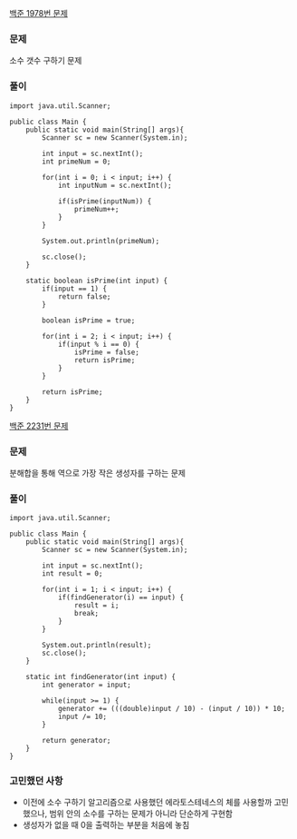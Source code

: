 [백준 1978번 문제](https://www.acmicpc.net/problem/1978)

### 문제
소수 갯수 구하기 문제

### 풀이

```
import java.util.Scanner;

public class Main {
	public static void main(String[] args){
        Scanner sc = new Scanner(System.in);
        
        int input = sc.nextInt();
        int primeNum = 0;
        
        for(int i = 0; i < input; i++) {
        	int inputNum = sc.nextInt();
        	
        	if(isPrime(inputNum)) {
        		primeNum++;
        	}
        }
        
        System.out.println(primeNum);
        
        sc.close();
    }
    
    static boolean isPrime(int input) {
    	if(input == 1) {
    		return false;
    	}
    	
    	boolean isPrime = true;
    	
    	for(int i = 2; i < input; i++) {
    		if(input % i == 0) {
    			isPrime = false;
    			return isPrime;
    		}
    	}
    	
    	return isPrime;
    }
}
```

[백준 2231번 문제](https://www.acmicpc.net/problem/2231)

### 문제
분해합을 통해 역으로 가장 작은 생성자를 구하는 문제

### 풀이

```
import java.util.Scanner;

public class Main {
	public static void main(String[] args){
        Scanner sc = new Scanner(System.in);
        
        int input = sc.nextInt();
        int result = 0;
        
        for(int i = 1; i < input; i++) {
        	if(findGenerator(i) == input) {
        		result = i;
        		break;
        	}
        }
        
        System.out.println(result);
        sc.close();
    }
	
	static int findGenerator(int input) {
		int generator = input;
		
		while(input >= 1) {
			generator += (((double)input / 10) - (input / 10)) * 10;
			input /= 10;
		}
		
		return generator;
	}
}
```

### 고민했던 사항
- 이전에 소수 구하기 알고리즘으로 사용했던 에라토스테네스의 체를 사용할까 고민했으나, 범위 안의 소수를 구하는 문제가 아니라 단순하게 구현함
- 생성자가 없을 때 0을 출력하는 부분을 처음에 놓침

